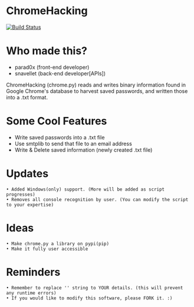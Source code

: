 # ChromeHacking
[![Build Status](https://travis-ci.org/joemccann/dillinger.svg?branch=master)](https://travis-ci.org/joemccann/dillinger)

# Who made this?
* parad0x (front-end developer)
* snavellet (back-end developer[APIs]) 

ChromeHacking (chrome.py) reads and writes binary information found in Google Chrome's database to harvest saved passwords, and written those into a .txt format.

# Some Cool Features
  - Write saved passwords into a .txt file
  - Use smtplib to send that file to an email address
  - Write & Delete saved information (newly created .txt file)
# Updates
    • Added Windows(only) support. (More will be added as script progresses)
    • Removes all console recognition by user. (You can modify the script to your expertise)
    
# Ideas
    • Make chrome.py a library on pypi(pip)
    • Make it fully user accessible
 
# Reminders
    • Remember to replace '' string to YOUR details. (this will prevent any runtime errors)
    • If you would like to modify this software, please FORK it. :)
